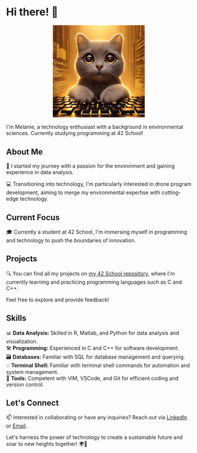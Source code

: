 # Hi there! 👋

<div align="center">
  <img src="cat.gif" width="250">
</div>

I'm Melanie, a technology enthusiast with a background in environmental sciences. Currently studying programming at 42 School!

## About Me

🌱 I started my journey with a passion for the environment and gaining experience in data analysis.

💻 Transitioning into technology, I'm particularly interested in drone program development, aiming to merge my environmental expertise with cutting-edge technology.

## Current Focus

🎓 Currently a student at 42 School, I'm immersing myself in programming and technology to push the boundaries of innovation.

## Projects

🔍 You can find all my projects on [my 42 School repository](https://github.com/melanieyanez/cursus_42.git), where I'm currently learning and practicing programming languages such as C and C++.

Feel free to explore and provide feedback!

## Skills

📊 **Data Analysis:** Skilled in R, Matlab, and Python for data analysis and visualization.  
🛠️ **Programming:** Experienced in C and C++ for software development.  
🗃️ **Databases:** Familiar with SQL for database management and querying.  
💡 **Terminal Shell:** Familiar with terminal shell commands for automation and system management.  
🧰 **Tools:** Competent with VIM, VSCode, and Git for efficient coding and version control.  

## Let's Connect

📫 Interested in collaborating or have any inquiries? Reach out via [LinkedIn](https://ch.linkedin.com/in/melanie-yanez-pena-4906a8121) or [Email](mailto:melanieyanez@gmail.com).

Let's harness the power of technology to create a sustainable future and soar to new heights together! 🌍🚀

